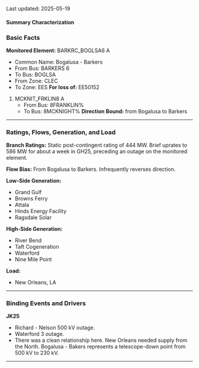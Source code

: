 Last updated: 2025-05-19
#### Summary Characterization
### Basic Facts
**Monitored Element:** BARKRC_BOGLSA6 A
- Common Name: Bogalusa - Barkers
- From Bus: BARKERS 6
- To Bus: BOGLSA
- From Zone: CLEC
- To Zone: EES
**For loss of:** EE50152
1. MCKNIT_FRKLIN8 A
    - From Bus: 8FRANKLIN%
    - To Bus: 8MCKNIGHT%
**Direction Bound:** from Bogalusa to Barkers

---
### Ratings, Flows, Generation, and Load
**Branch Ratings:**
Static post-contingent rating of 444 MW. Brief uprates to 586 MW for about a week in GH25, preceding an outage on the monitored element.

**Flow Bias:**
From Bogalusa to Barkers. Infrequently reverses direction.

**Low-Side Generation:**
- Grand Gulf
- Browns Ferry
- Attala
- Hinds Energy Facility
- Ragsdale Solar

**High-Side Generation:**
- River Bend
- Taft Cogeneration
- Waterford
- Nine Mile Point

**Load:**
- New Orleans, LA
---
### Binding Events and Drivers
**JK25**
- Richard - Nelson 500 kV outage.
- Waterford 3 outage.
- There was a clean relationship here. New Orleans needed supply from the North. Bogalusa - Bakers represents a telescope-down point from 500 kV to 230 kV.

---
